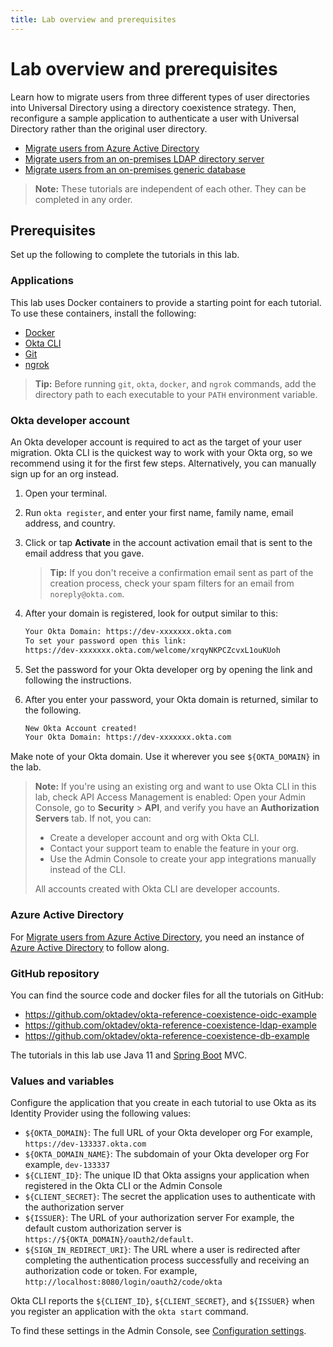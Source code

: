 ```yaml
---
title: Lab overview and prerequisites
---
```


# Lab overview and prerequisites

Learn how to migrate users from three different types of user directories into Universal Directory using a directory coexistence strategy. Then, reconfigure a sample application to authenticate a user with Universal Directory rather than the original user directory.

* [Migrate users from Azure Active Directory](/ac22/directory-coexistence/lab-azure-ad)
* [Migrate users from an on-premises LDAP directory server](/ac22/directory-coexistence/lab-ldap-server)
* [Migrate users from an on-premises generic database](/ac22/directory-coexistence/lab-generic-database)

> **Note:** These tutorials are independent of each other. They can be completed in any order.

## Prerequisites

Set up the following to complete the tutorials in this lab.

### Applications

This lab uses Docker containers to provide a starting point for each tutorial. To use these containers, install the following:

* [Docker](https://docs.docker.com/get-docker/)
* [Okta CLI](https://cli.okta.com/)
* [Git](https://git-scm.com/downloads)
* [ngrok](https://ngrok.com/download)

> **Tip:** Before running `git`, `okta`, `docker`, and `ngrok` commands, add the directory path to each executable to your `PATH` environment variable.

### Okta developer account

An Okta developer account is required to act as the target of your user migration. Okta CLI is the quickest way to work with your Okta org, so we recommend using it for the first few steps. Alternatively, you can manually sign up for an org instead.

1. Open your terminal.
2. Run `okta register`, and enter your first name, family name, email address, and country.
3. Click or tap **Activate** in the account activation email that is sent to the email address that you gave.

   > **Tip:** If you don't receive a confirmation email sent as part of the creation process, check your spam filters for an email from `noreply@okta.com`.

4. After your domain is registered, look for output similar to this:

   ```txt
   Your Okta Domain: https://dev-xxxxxxx.okta.com
   To set your password open this link:
   https://dev-xxxxxxx.okta.com/welcome/xrqyNKPCZcvxL1ouKUoh
   ```

5. Set the password for your Okta developer org by opening the link and following the instructions.
6. After you enter your password, your Okta domain is returned, similar to the following.

   ```txt
   New Okta Account created!
   Your Okta Domain: https://dev-xxxxxxx.okta.com
   ```

Make note of your Okta domain. Use it wherever you see `${OKTA_DOMAIN}` in the lab.

> **Note:** If you're using an existing org and want to use Okta CLI in this lab, check API Access Management is enabled: Open your Admin Console, go to **Security** > **API**, and verify you have an **Authorization Servers** tab. If not, you can:
>
> * Create a developer account and org with Okta CLI.
> * Contact your support team to enable the feature in your org.
> * Use the Admin Console to create your app integrations manually instead of the CLI.
>
> All accounts created with Okta CLI are developer accounts.

### Azure Active Directory

For [Migrate users from Azure Active Directory](/ac22/directory-coexistence/lab-azure-ad), you need an instance of [Azure Active Directory](https://azure.microsoft.com/en-ca/products/active-directory/) to follow along.

### GitHub repository

You can find the source code and docker files for all the tutorials on GitHub:

* <https://github.com/oktadev/okta-reference-coexistence-oidc-example>
* <https://github.com/oktadev/okta-reference-coexistence-ldap-example>
* <https://github.com/oktadev/okta-reference-coexistence-db-example>

The tutorials in this lab use Java 11 and [Spring Boot](https://spring.io/projects/spring-boot) MVC.

### Values and variables

Configure the application that you create in each tutorial to use Okta as its Identity Provider using the following values:

* `${OKTA_DOMAIN}`: The full URL of your Okta developer org
   For example, `https://dev-133337.okta.com`
* `${OKTA_DOMAIN_NAME}`: The subdomain of your Okta developer org
   For example, `dev-133337`
* `${CLIENT_ID}`: The unique ID that Okta assigns your application when registered in the Okta CLI or the Admin Console
* `${CLIENT_SECRET}`: The secret the application uses to authenticate with the authorization server
* `${ISSUER}`: The URL of your authorization server
   For example, the default custom authorization server is `https://${OKTA_DOMAIN}/oauth2/default`.
* `${SIGN_IN_REDIRECT_URI}`: The URL where a user is redirected after completing the authentication process successfully and receiving an authorization code or token.
   For example, `http://localhost:8080/login/oauth2/code/okta`

Okta CLI reports the `${CLIENT_ID}`, `${CLIENT_SECRET}`, and `${ISSUER}` when you register an application with the `okta start` command.

To find these settings in the Admin Console, see [Configuration settings](/docs/guides/oie-embedded-common-download-setup-app/java/main/#configuration-settings).
